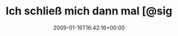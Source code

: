 ---
retweeted: false
source: <a href="http://twitter.com" rel="nofollow">Twitter Web Client</a>
entities:
  hashtags: []
  symbols: []
  user_mentions:
  - name: Michael Lindner
    screen_name: signifikanten
    indices:
    - '26'
    - '40'
    id_str: '14629451'
    id: '14629451'
  urls: []
display_text_range:
- '0'
- '44'
favorite_count: '0'
id_str: '1130800934'
truncated: false
retweet_count: '0'
id: '1130800934'
created_at: Mon Jan 19 16:42:16 +0000 2009
favorited: false
full_text: Ich schließ mich dann mal [@signifikanten](https://twitter.com/signifikanten)
  an.
lang: de
tags:
- pesos:twitter
date: '2009-01-19T16:42:16+00:00'
src: https://twitter.com/bascht/status/1130800934
original_url: https://twitter.com/bascht/status/1130800934
type: twitter_tweet
text: Ich schließ mich dann mal [@signifikanten](https://twitter.com/signifikanten)
  an.
title: Ich schließ mich dann mal [@sig

---